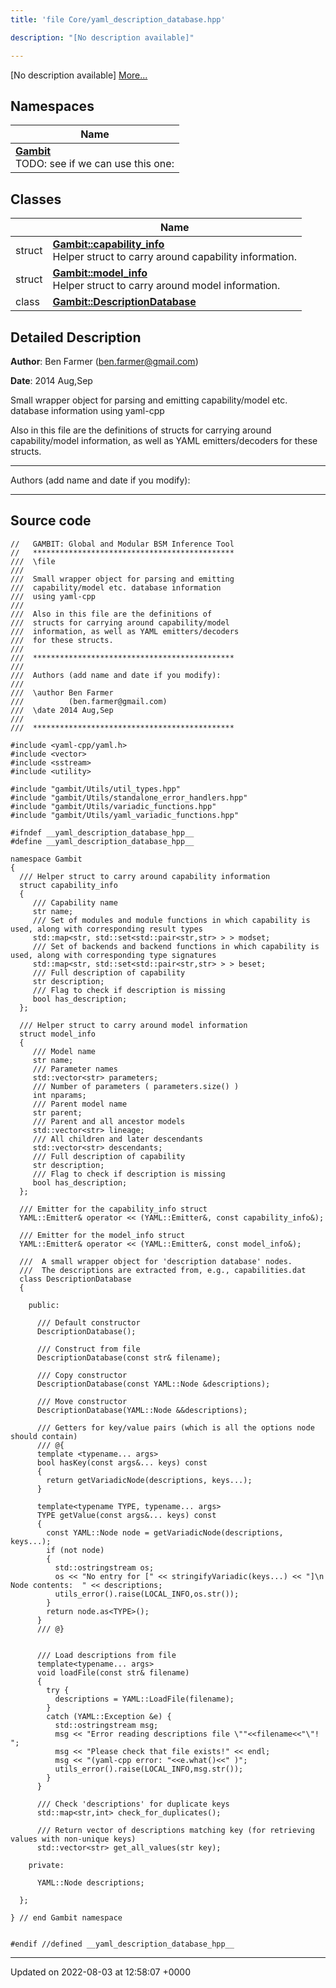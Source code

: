 ```yaml
---
title: 'file Core/yaml_description_database.hpp'

description: "[No description available]"

---
```







[No description available] [More...](#detailed-description)

## Namespaces

| Name           |
| -------------- |
| **[Gambit](/documentation/code/gambit_sphinx/namespaces/namespacegambit/)** <br>TODO: see if we can use this one:  |

## Classes

|                | Name           |
| -------------- | -------------- |
| struct | **[Gambit::capability_info](/documentation/code/gambit_sphinx/classes/structgambit_1_1capability__info/)** <br>Helper struct to carry around capability information.  |
| struct | **[Gambit::model_info](/documentation/code/gambit_sphinx/classes/structgambit_1_1model__info/)** <br>Helper struct to carry around model information.  |
| class | **[Gambit::DescriptionDatabase](/documentation/code/gambit_sphinx/classes/classgambit_1_1descriptiondatabase/)**  |

## Detailed Description


**Author**: Ben Farmer ([ben.farmer@gmail.com](mailto:ben.farmer@gmail.com)) 

**Date**: 2014 Aug,Sep

Small wrapper object for parsing and emitting capability/model etc. database information using yaml-cpp

Also in this file are the definitions of structs for carrying around capability/model information, as well as YAML emitters/decoders for these structs.



------------------

Authors (add name and date if you modify):



------------------




## Source code

```
//   GAMBIT: Global and Modular BSM Inference Tool
//   *********************************************
///  \file
///
///  Small wrapper object for parsing and emitting
///  capability/model etc. database information
///  using yaml-cpp
///
///  Also in this file are the definitions of
///  structs for carrying around capability/model
///  information, as well as YAML emitters/decoders
///  for these structs.
///
///  *********************************************
///
///  Authors (add name and date if you modify):
///   
///  \author Ben Farmer
///          (ben.farmer@gmail.com)
///  \date 2014 Aug,Sep
///
///  *********************************************

#include <yaml-cpp/yaml.h>
#include <vector>
#include <sstream>
#include <utility>

#include "gambit/Utils/util_types.hpp"
#include "gambit/Utils/standalone_error_handlers.hpp"
#include "gambit/Utils/variadic_functions.hpp"
#include "gambit/Utils/yaml_variadic_functions.hpp"

#ifndef __yaml_description_database_hpp__
#define __yaml_description_database_hpp__

namespace Gambit
{
  /// Helper struct to carry around capability information
  struct capability_info
  {
     /// Capability name
     str name;
     /// Set of modules and module functions in which capability is used, along with corresponding result types
     std::map<str, std::set<std::pair<str,str> > > modset;
     /// Set of backends and backend functions in which capability is used, along with corresponding type signatures
     std::map<str, std::set<std::pair<str,str> > > beset;
     /// Full description of capability
     str description;
     /// Flag to check if description is missing
     bool has_description;
  };

  /// Helper struct to carry around model information
  struct model_info
  {
     /// Model name
     str name; 
     /// Parameter names
     std::vector<str> parameters; 
     /// Number of parameters ( parameters.size() )
     int nparams;
     /// Parent model name
     str parent; 
     /// Parent and all ancestor models
     std::vector<str> lineage;     
     /// All children and later descendants
     std::vector<str> descendants;
     /// Full description of capability 
     str description;
     /// Flag to check if description is missing
     bool has_description;
  };

  /// Emitter for the capability_info struct
  YAML::Emitter& operator << (YAML::Emitter&, const capability_info&);
  
  /// Emitter for the model_info struct
  YAML::Emitter& operator << (YAML::Emitter&, const model_info&);
 
  ///  A small wrapper object for 'description database' nodes.
  ///  The descriptions are extracted from, e.g., capabilities.dat
  class DescriptionDatabase 
  {

    public:

      /// Default constructor
      DescriptionDatabase();

      /// Construct from file
      DescriptionDatabase(const str& filename);

      /// Copy constructor
      DescriptionDatabase(const YAML::Node &descriptions);
      
      /// Move constructor
      DescriptionDatabase(YAML::Node &&descriptions);

      /// Getters for key/value pairs (which is all the options node should contain)
      /// @{
      template <typename... args>
      bool hasKey(const args&... keys) const
      {
        return getVariadicNode(descriptions, keys...);
      }

      template<typename TYPE, typename... args>
      TYPE getValue(const args&... keys) const
      {
        const YAML::Node node = getVariadicNode(descriptions, keys...);
        if (not node)
        {
          std::ostringstream os;
          os << "No entry for [" << stringifyVariadic(keys...) << "]\n Node contents:  " << descriptions;
          utils_error().raise(LOCAL_INFO,os.str());
        }
        return node.as<TYPE>();
      }
      /// @}
     
      
      /// Load descriptions from file
      template<typename... args>
      void loadFile(const str& filename)
      {
        try { 
          descriptions = YAML::LoadFile(filename);
        } 
        catch (YAML::Exception &e) {
          std::ostringstream msg;
          msg << "Error reading descriptions file \""<<filename<<"\"! ";
          msg << "Please check that file exists!" << endl;
          msg << "(yaml-cpp error: "<<e.what()<<" )";
          utils_error().raise(LOCAL_INFO,msg.str());
        }
      }

      /// Check 'descriptions' for duplicate keys
      std::map<str,int> check_for_duplicates();
          
      /// Return vector of descriptions matching key (for retrieving values with non-unique keys)
      std::vector<str> get_all_values(str key);
     
    private:

      YAML::Node descriptions;

  };

} // end Gambit namespace


#endif //defined __yaml_description_database_hpp__
```


-------------------------------

Updated on 2022-08-03 at 12:58:07 +0000

